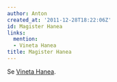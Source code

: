 ```yaml
---
author: Anton
created_at: '2011-12-28T18:22:06Z'
id: Magister Hanea
links:
  mention:
  - Vineta Hanea
title: Magister Hanea
---
```


Se [Vineta Hanea].

  [Vineta Hanea]: Vineta_Hanea
